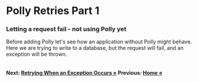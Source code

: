 # Polly Retries Part 1

### Letting a request fail - not using Polly yet
Before adding Polly let's see how an application without Polly might behave.
Here we are trying to write to a database, but the request will fail, and an exception will be thrown.  

``` cs --region lettingItFail --source-file .\src\Program.cs --project .\src\PollyDemo.csproj 
```

#### Next: [Retrying When an Exception Occurs  &raquo;](../retryIfException.md) Previous: [Home &laquo;](../README.md)